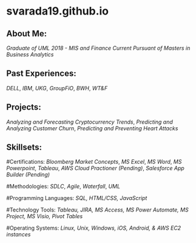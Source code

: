 # svarada19.github.io

## About Me: 
*Graduate of UML 2018 - MIS and Finance*
*Current Pursuant of Masters in Business Analytics* 

## Past Experiences:
*DELL*, *IBM*, *UKG*, *GroupFiO*, *BWH*, *WT&F*

## Projects:
*Analyzing and Forecasting Cryptocurrency Trends*, *Predicting and Analyzing Customer Churn*, *Predicting and Preventing Heart Attacks*

## Skillsets:
#Certifications: *Bloomberg Market Concepts*, *MS Excel*, *MS Word*, *MS Powerpoint*, *Tableau*, *AWS Cloud Practioner (Pending)*, *Salesforce App Builder (Pending)*

#Methodologies: *SDLC*, *Agile*, *Waterfall*, *UML*

#Programming Languages: *SQL, HTML/CSS, JavaScript*

#Technology Tools: *Tableau, JIRA, MS Access, MS Power Automate, MS Project, MS Visio, Pivot Tables* 

#Operating Systems: *Linux, Unix, Windows, iOS, Android, & AWS EC2 instances*
